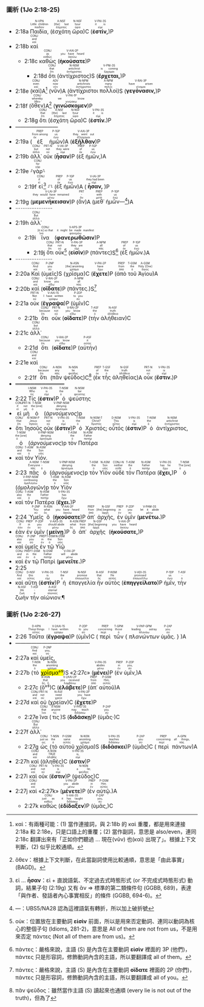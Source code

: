 
### 圖析 (1Jo 2:18-25)


- 2:18a <RUBY><ruby><ruby>Παιδία,<rt>παιδίον</rt></ruby><rt>Little children</rt></ruby><rt>N-VPN</rt></RUBY> (<RUBY><ruby><ruby>ἐσχάτη<rt>ἔσχατος</rt></ruby><rt>[the] last</rt></ruby><rt>A-NSF</rt></RUBY> <RUBY><ruby><ruby>ὥρα<rt>ὥρα</rt></ruby><rt>hour</rt></ruby><rt>N-NSF</rt></RUBY>)C (<RUBY><ruby><ruby><strong>ἐστίν,</strong><rt>εἰμί</rt></ruby><rt>it is</rt></ruby><rt>V-PAI-3S</rt></RUBY>)P
- 2:18b <RUBY><ruby><ruby>καὶ<rt>καί</rt></ruby><rt>and</rt></ruby><rt>CONJ</rt></RUBY>
	- 2:18c <RUBY><ruby><ruby>καθὼς<rt>καθώς</rt></ruby><rt>as</rt></ruby><rt>CONJ</rt></RUBY> (<RUBY><ruby><ruby><strong>ἠκούσατε</strong><rt>ἀκούω</rt></ruby><rt>you have heard</rt></ruby><rt>V-AAI-2P</rt></RUBY>)P
		- 2:18d <RUBY><ruby><ruby>ὅτι<rt>ὅτι</rt></ruby><rt>that</rt></ruby><rt>CONJ</rt></RUBY> (<RUBY><ruby><ruby>ἀντίχριστος<rt>ἀντίχριστος</rt></ruby><rt>antichrist</rt></ruby><rt>N-NSM</rt></RUBY>)S (<RUBY><ruby><ruby><strong>ἔρχεται,</strong><rt>ἔρχομαι</rt></ruby><rt>is coming</rt></ruby><rt>V-PNI-3S</rt></RUBY>)P
- 2:18e (<RUBY><ruby><ruby>καὶ<rt>καί</rt></ruby><rt>even</rt></ruby><rt>CONJ</rt></RUBY>)A[^1] (<RUBY><ruby><ruby>νῦν<rt>νῦν</rt></ruby><rt>now</rt></ruby><rt>ADV</rt></RUBY>)A (<RUBY><ruby><ruby>ἀντίχριστοι<rt>ἀντίχριστος</rt></ruby><rt>antichrists</rt></ruby><rt>N-NPM</rt></RUBY> <RUBY><ruby><ruby>πολλοὶ<rt>πολύς</rt></ruby><rt>many</rt></ruby><rt>A-NPM</rt></RUBY>)S (<RUBY><ruby><ruby><strong>γεγόνασιν,</strong><rt>γίνομαι</rt></ruby><rt>have arisen</rt></ruby><rt>V-RAI-3P</rt></RUBY>)P
- 2:18f (<RUBY><ruby><ruby>ὅθεν<rt>ὅθεν</rt></ruby><rt>whereby</rt></ruby><rt>CONJ</rt></RUBY>)A[^2] (<RUBY><ruby><ruby><strong>γινώσκομεν</strong><rt>γινώσκω</rt></ruby><rt>we know</rt></ruby><rt>V-PAI-1P</rt></RUBY>)P
	- 2:18g <RUBY><ruby><ruby>ὅτι<rt>ὅτι</rt></ruby><rt>that</rt></ruby><rt>CONJ</rt></RUBY> (<RUBY><ruby><ruby>ἐσχάτη<rt>ἔσχατος</rt></ruby><rt>[the] last</rt></ruby><rt>A-NSF</rt></RUBY> <RUBY><ruby><ruby>ὥρα<rt>ὥρα</rt></ruby><rt>hour</rt></ruby><rt>N-NSF</rt></RUBY>)C (<RUBY><ruby><ruby><strong>ἐστίν.</strong><rt>εἰμί</rt></ruby><rt>it is</rt></ruby><rt>V-PAI-3S</rt></RUBY>)P 
- ————————
- 2:19a (<RUBY><ruby><ruby>ἐξ<rt>ἐκ</rt></ruby><rt>From among</rt></ruby><rt>PREP</rt></RUBY> <RUBY><ruby><ruby>ἡμῶν<rt>ἐγώ</rt></ruby><rt>us</rt></ruby><rt>P-1GP</rt></RUBY>)A (<RUBY><ruby><ruby><strong>ἐξῆλθαν</strong><rt>ἐξέρχομαι</rt></ruby><rt>they went out</rt></ruby><rt>V-AAI-3P</rt></RUBY>)P
- 2:19b <RUBY><ruby><ruby>ἀλλ᾽<rt>ἀλλά</rt></ruby><rt>but</rt></ruby><rt>CONJ</rt></RUBY> <RUBY><ruby><ruby>οὐκ<rt>οὐ</rt></ruby><rt>not</rt></ruby><rt>PRT-N</rt></RUBY> (<RUBY><ruby><ruby><strong>ἦσαν</strong><rt>εἰμί</rt></ruby><rt>they were</rt></ruby><rt>V-IAI-3P</rt></RUBY>)P (<RUBY><ruby><ruby>ἐξ<rt>ἐκ</rt></ruby><rt>of</rt></ruby><rt>PREP</rt></RUBY> <RUBY><ruby><ruby>ἡμῶν,<rt>ἐγώ</rt></ruby><rt>us</rt></ruby><rt>P-1GP</rt></RUBY>)A
- 2:19e ⸉<RUBY><ruby><ruby>γὰρ<rt>γάρ</rt></ruby><rt>for</rt></ruby><rt>CONJ</rt></RUBY>⸊
	- 2:19f <RUBY><ruby><ruby>εἰ<rt>εἰ</rt></ruby><rt>if</rt></ruby><rt>CONJ</rt></RUBY>[^3] ⸉⸊ (<RUBY><ruby><ruby>ἐξ<rt>ἐκ</rt></ruby><rt>of</rt></ruby><rt>PREP</rt></RUBY> <RUBY><ruby><ruby>ἡμῶν<rt>ἐγώ</rt></ruby><rt>us</rt></ruby><rt>P-1GP</rt></RUBY>)A (<RUBY><ruby><ruby><strong>ἦσαν,</strong><rt>εἰμί</rt></ruby><rt>they had been</rt></ruby><rt>V-IAI-3P</rt></RUBY>)P 
- 2:19g (<RUBY><ruby><ruby><strong>μεμενήκεισαν</strong><rt>μένω</rt></ruby><rt>they would have remained</rt></ruby><rt>V-LAI-3P</rt></RUBY>)P (<RUBY><ruby><ruby>ἂν<rt>ἄν</rt></ruby><rt>-</rt></ruby><rt>PRT</rt></RUBY>)A (<RUBY><ruby><ruby>μεθ᾽<rt>μετά</rt></ruby><rt>with</rt></ruby><rt>PREP</rt></RUBY> <RUBY><ruby><ruby>ἡμῶν—<rt>ἐγώ</rt></ruby><rt>us</rt></ruby><rt>P-1GP</rt></RUBY>[^4])A
- ⋯⋯⋯⋯⋯⋯⋯
- 2:19h <RUBY><ruby><ruby>ἀλλ᾽<rt>ἀλλά</rt></ruby><rt>But</rt></ruby><rt>CONJ</rt></RUBY> 
	- 2:19i <RUBY><ruby><ruby>ἵνα<rt>ἵνα</rt></ruby><rt>[it is] so that</rt></ruby><rt>CONJ</rt></RUBY> (<RUBY><ruby><ruby><strong>φανερωθῶσιν</strong><rt>φανερόω</rt></ruby><rt>it might be made manifest</rt></ruby><rt>V-APS-3P</rt></RUBY>)P
		- 2:19j <RUBY><ruby><ruby>ὅτι<rt>ὅτι</rt></ruby><rt>that</rt></ruby><rt>CONJ</rt></RUBY> <RUBY><ruby><ruby>οὐκ<rt>οὐ</rt></ruby><rt>not</rt></ruby><rt>PRT-N</rt></RUBY>[^5] (<RUBY><ruby><ruby><strong>εἰσὶν</strong><rt>εἰμί</rt></ruby><rt>they are</rt></ruby><rt>V-PAI-3P</rt></RUBY>)P (<RUBY><ruby><ruby>πάντες<rt>πᾶς</rt></ruby><rt>all</rt></ruby><rt>A-NPM</rt></RUBY>)S[^6] (<RUBY><ruby><ruby>ἐξ<rt>ἐκ</rt></ruby><rt>of</rt></ruby><rt>PREP</rt></RUBY> <RUBY><ruby><ruby>ἡμῶν.<rt>ἐγώ</rt></ruby><rt>us</rt></ruby><rt>P-1GP</rt></RUBY>)A
- ⋯⋯⋯⋯⋯⋯⋯
- 2:20a <RUBY><ruby><ruby>Καὶ<rt>καί</rt></ruby><rt>And</rt></ruby><rt>CONJ</rt></RUBY> (<RUBY><ruby><ruby>ὑμεῖς<rt>σύ</rt></ruby><rt>you</rt></ruby><rt>P-2NP</rt></RUBY>)S (<RUBY><ruby><ruby>χρῖσμα<rt>χρῖσμα</rt></ruby><rt>[the] anointing</rt></ruby><rt>N-ASN</rt></RUBY>)C (<RUBY><ruby><ruby><strong>ἔχετε</strong><rt>ἔχω</rt></ruby><rt>have</rt></ruby><rt>V-PAI-2P</rt></RUBY>)P (<RUBY><ruby><ruby>ἀπὸ<rt>ἀπό</rt></ruby><rt>from</rt></ruby><rt>PREP</rt></RUBY> <RUBY><ruby><ruby>τοῦ<rt>ὁ</rt></ruby><rt>the</rt></ruby><rt>T-GSM</rt></RUBY> <RUBY><ruby><ruby>Ἁγίου<rt>ἅγιος</rt></ruby><rt>Holy [One]</rt></ruby><rt>A-GSM</rt></RUBY>)A
- 2:20b <RUBY><ruby><ruby>καὶ<rt>καί</rt></ruby><rt>and</rt></ruby><rt>CONJ</rt></RUBY> (<RUBY><ruby><ruby><strong>οἴδατε</strong><rt>εἴδω</rt></ruby><rt>know you</rt></ruby><rt>V-RAI-2P</rt></RUBY>)P (<RUBY><ruby><ruby>πάντες.<rt>πᾶς</rt></ruby><rt>all</rt></ruby><rt>A-NPM</rt></RUBY>)S[^7]
- 2:21a <RUBY><ruby><ruby>οὐκ<rt>οὐ</rt></ruby><rt>Not</rt></ruby><rt>PRT-N</rt></RUBY> (<RUBY><ruby><ruby><strong>ἔγραψα</strong><rt>γράφω</rt></ruby><rt>I have written</rt></ruby><rt>V-AAI-1S</rt></RUBY>)P (<RUBY><ruby><ruby>ὑμῖν<rt>σύ</rt></ruby><rt>to you</rt></ruby><rt>P-2DP</rt></RUBY>)C
	- 2:21b <RUBY><ruby><ruby>ὅτι<rt>ὅτι</rt></ruby><rt>because</rt></ruby><rt>CONJ</rt></RUBY> <RUBY><ruby><ruby>οὐκ<rt>οὐ</rt></ruby><rt>not</rt></ruby><rt>PRT-N</rt></RUBY> (<RUBY><ruby><ruby><strong>οἴδατε</strong><rt>εἴδω</rt></ruby><rt>you know</rt></ruby><rt>V-RAI-2P</rt></RUBY>)P (<RUBY><ruby><ruby>τὴν<rt>ὁ</rt></ruby><rt>the</rt></ruby><rt>T-ASF</rt></RUBY> <RUBY><ruby><ruby>ἀλήθειαν<rt>ἀλήθεια</rt></ruby><rt>truth</rt></ruby><rt>N-ASF</rt></RUBY>)C
- 2:21c <RUBY><ruby><ruby>ἀλλ᾽<rt>ἀλλά</rt></ruby><rt>but</rt></ruby><rt>CONJ</rt></RUBY>
	- 2:21d <RUBY><ruby><ruby>ὅτι<rt>ὅτι</rt></ruby><rt>because</rt></ruby><rt>CONJ</rt></RUBY> (<RUBY><ruby><ruby><strong>οἴδατε</strong><rt>εἴδω</rt></ruby><rt>you know</rt></ruby><rt>V-RAI-2P</rt></RUBY>)P (<RUBY><ruby><ruby>αὐτήν<rt>αὐτός</rt></ruby><rt>it</rt></ruby><rt>P-ASF</rt></RUBY>)
- 2:21e <RUBY><ruby><ruby>καὶ<rt>καί</rt></ruby><rt>and</rt></ruby><rt>CONJ</rt></RUBY>
	- 2:21f <RUBY><ruby><ruby>ὅτι<rt>ὅτι</rt></ruby><rt>because</rt></ruby><rt>CONJ</rt></RUBY> (<RUBY><ruby><ruby>πᾶν<rt>πᾶς</rt></ruby><rt>any</rt></ruby><rt>A-NSN</rt></RUBY> <RUBY><ruby><ruby>ψεῦδος<rt>ψεῦδος</rt></ruby><rt>lie</rt></ruby><rt>N-NSN</rt></RUBY>)C[^8] (<RUBY><ruby><ruby>ἐκ<rt>ἐκ</rt></ruby><rt>of</rt></ruby><rt>PREP</rt></RUBY> <RUBY><ruby><ruby>τῆς<rt>ὁ</rt></ruby><rt>the</rt></ruby><rt>T-GSF</rt></RUBY> <RUBY><ruby><ruby>ἀληθείας<rt>ἀλήθεια</rt></ruby><rt>truth</rt></ruby><rt>N-GSF</rt></RUBY>)A <RUBY><ruby><ruby>οὐκ<rt>οὐ</rt></ruby><rt>not</rt></ruby><rt>PRT-N</rt></RUBY> (<RUBY><ruby><ruby><strong>ἔστιν.</strong><rt>εἰμί</rt></ruby><rt>is</rt></ruby><rt>V-PAI-3S</rt></RUBY>)P 
- ═════════════
- 2:22 <RUBY><ruby><ruby>Τίς<rt>τίς</rt></ruby><rt>Who</rt></ruby><rt>I-NSM</rt></RUBY> (<RUBY><ruby><ruby><strong>ἐστιν</strong><rt>εἰμί</rt></ruby><rt>is</rt></ruby><rt>V-PAI-3S</rt></RUBY>)P <RUBY><ruby><ruby>ὁ<rt>ὁ</rt></ruby><rt>the</rt></ruby><rt>T-NSM</rt></RUBY> <RUBY><ruby><ruby>ψεύστης<rt>ψεύστης</rt></ruby><rt>liar</rt></ruby><rt>N-NSM</rt></RUBY>
- <RUBY><ruby><ruby>εἰ<rt>εἰ</rt></ruby><rt>if</rt></ruby><rt>CONJ</rt></RUBY> <RUBY><ruby><ruby>μὴ<rt>μή</rt></ruby><rt>not</rt></ruby><rt>PRT-N</rt></RUBY> <RUBY><ruby><ruby>ὁ<rt>ὁ</rt></ruby><rt>the [one]</rt></ruby><rt>T-NSM</rt></RUBY> (<RUBY><ruby><ruby><em>ἀρνούμενος</em><rt>ἀρνέομαι</rt></ruby><rt>denying</rt></ruby><rt>V-PNP-NSM</rt></RUBY>)p
- <RUBY><ruby><ruby>ὅτι<rt>ὅτι</rt></ruby><rt>that</rt></ruby><rt>CONJ</rt></RUBY> <RUBY><ruby><ruby>Ἰησοῦς<rt>Ἰησοῦς</rt></ruby><rt>Jesus</rt></ruby><rt>N-NSM-P</rt></RUBY> <RUBY><ruby><ruby>οὐκ<rt>οὐ</rt></ruby><rt>not</rt></ruby><rt>PRT-N</rt></RUBY> (<RUBY><ruby><ruby><strong>ἔστιν</strong><rt>εἰμί</rt></ruby><rt>is</rt></ruby><rt>V-PAI-3S</rt></RUBY>)P <RUBY><ruby><ruby>ὁ<rt>ὁ</rt></ruby><rt>the</rt></ruby><rt>T-NSM</rt></RUBY> <RUBY><ruby><ruby>Χριστός;<rt>Χριστός</rt></ruby><rt>Christ?</rt></ruby><rt>N-NSM-T</rt></RUBY> <RUBY><ruby><ruby>οὗτός<rt>οὗτος</rt></ruby><rt>This</rt></ruby><rt>D-NSM</rt></RUBY> (<RUBY><ruby><ruby><strong>ἐστιν</strong><rt>εἰμί</rt></ruby><rt>is</rt></ruby><rt>V-PAI-3S</rt></RUBY>)P <RUBY><ruby><ruby>ὁ<rt>ὁ</rt></ruby><rt>the</rt></ruby><rt>T-NSM</rt></RUBY> <RUBY><ruby><ruby>ἀντίχριστος,<rt>ἀντίχριστος</rt></ruby><rt>antichrist</rt></ruby><rt>N-NSM</rt></RUBY> <RUBY><ruby><ruby>ὁ<rt>ὁ</rt></ruby><rt>the [one]</rt></ruby><rt>T-NSM</rt></RUBY> (<RUBY><ruby><ruby><em>ἀρνούμενος</em><rt>ἀρνέομαι</rt></ruby><rt>denying</rt></ruby><rt>V-PNP-NSM</rt></RUBY>)p <RUBY><ruby><ruby>τὸν<rt>ὁ</rt></ruby><rt>the</rt></ruby><rt>T-ASM</rt></RUBY> <RUBY><ruby><ruby>Πατέρα<rt>πατήρ</rt></ruby><rt>Father</rt></ruby><rt>N-ASM</rt></RUBY>
- <RUBY><ruby><ruby>καὶ<rt>καί</rt></ruby><rt>and</rt></ruby><rt>CONJ</rt></RUBY> <RUBY><ruby><ruby>τὸν<rt>ὁ</rt></ruby><rt>the</rt></ruby><rt>T-ASM</rt></RUBY> <RUBY><ruby><ruby>Υἱόν.<rt>υἱός</rt></ruby><rt>Son</rt></ruby><rt>N-ASM</rt></RUBY> 
- 2:23 <RUBY><ruby><ruby>πᾶς<rt>πᾶς</rt></ruby><rt>Everyone</rt></ruby><rt>A-NSM</rt></RUBY> <RUBY><ruby><ruby>ὁ<rt>ὁ</rt></ruby><rt>-</rt></ruby><rt>T-NSM</rt></RUBY> (<RUBY><ruby><ruby><em>ἀρνούμενος</em><rt>ἀρνέομαι</rt></ruby><rt>denying</rt></ruby><rt>V-PNP-NSM</rt></RUBY>)p <RUBY><ruby><ruby>τὸν<rt>ὁ</rt></ruby><rt>the</rt></ruby><rt>T-ASM</rt></RUBY> <RUBY><ruby><ruby>Υἱὸν<rt>υἱός</rt></ruby><rt>Son</rt></ruby><rt>N-ASM</rt></RUBY> <RUBY><ruby><ruby>οὐδὲ<rt>οὐδέ</rt></ruby><rt>neither</rt></ruby><rt>CONJ-N</rt></RUBY> <RUBY><ruby><ruby>τὸν<rt>ὁ</rt></ruby><rt>the</rt></ruby><rt>T-ASM</rt></RUBY> <RUBY><ruby><ruby>Πατέρα<rt>πατήρ</rt></ruby><rt>Father</rt></ruby><rt>N-ASM</rt></RUBY> (<RUBY><ruby><ruby><strong>ἔχει,</strong><rt>ἔχω</rt></ruby><rt>has he</rt></ruby><rt>V-PAI-3S</rt></RUBY>)P <RUBY><ruby><ruby>ὁ<rt>ὁ</rt></ruby><rt>The [one]</rt></ruby><rt>T-NSM</rt></RUBY> (<RUBY><ruby><ruby><em>ὁμολογῶν</em><rt>ὁμολογέω</rt></ruby><rt>confessing</rt></ruby><rt>V-PAP-NSM</rt></RUBY>)p <RUBY><ruby><ruby>τὸν<rt>ὁ</rt></ruby><rt>the</rt></ruby><rt>T-ASM</rt></RUBY> <RUBY><ruby><ruby>Υἱὸν<rt>υἱός</rt></ruby><rt>Son</rt></ruby><rt>N-ASM</rt></RUBY>
- <RUBY><ruby><ruby>καὶ<rt>καί</rt></ruby><rt>also</rt></ruby><rt>CONJ</rt></RUBY> <RUBY><ruby><ruby>τὸν<rt>ὁ</rt></ruby><rt>the</rt></ruby><rt>T-ASM</rt></RUBY> <RUBY><ruby><ruby>Πατέρα<rt>πατήρ</rt></ruby><rt>Father</rt></ruby><rt>N-ASM</rt></RUBY> (<RUBY><ruby><ruby><strong>ἔχει.</strong><rt>ἔχω</rt></ruby><rt>has</rt></ruby><rt>V-PAI-3S</rt></RUBY>)P 
- 2:24 <RUBY><ruby><ruby>Ὑμεῖς<rt>σύ</rt></ruby><rt>You</rt></ruby><rt>P-2NP</rt></RUBY> <RUBY><ruby><ruby>ὃ<rt>ὅς</rt></ruby><rt>what</rt></ruby><rt>R-ASN</rt></RUBY> (<RUBY><ruby><ruby><strong>ἠκούσατε</strong><rt>ἀκούω</rt></ruby><rt>you have heard</rt></ruby><rt>V-AAI-2P</rt></RUBY>)P <RUBY><ruby><ruby>ἀπ᾽<rt>ἀπό</rt></ruby><rt>from</rt></ruby><rt>PREP</rt></RUBY> <RUBY><ruby><ruby>ἀρχῆς,<rt>ἀρχή</rt></ruby><rt>[the] beginning</rt></ruby><rt>N-GSF</rt></RUBY> <RUBY><ruby><ruby>ἐν<rt>ἐν</rt></ruby><rt>in</rt></ruby><rt>PREP</rt></RUBY> <RUBY><ruby><ruby>ὑμῖν<rt>σύ</rt></ruby><rt>you</rt></ruby><rt>P-2DP</rt></RUBY> (<RUBY><ruby><ruby><strong>μενέτω.</strong><rt>μένω</rt></ruby><rt>let it abide</rt></ruby><rt>V-PAM-3S</rt></RUBY>)P
- <RUBY><ruby><ruby>ἐὰν<rt>ἐάν</rt></ruby><rt>If</rt></ruby><rt>CONJ</rt></RUBY> <RUBY><ruby><ruby>ἐν<rt>ἐν</rt></ruby><rt>in</rt></ruby><rt>PREP</rt></RUBY> <RUBY><ruby><ruby>ὑμῖν<rt>σύ</rt></ruby><rt>you</rt></ruby><rt>P-2DP</rt></RUBY> (<RUBY><ruby><ruby><strong>μείνῃ</strong><rt>μένω</rt></ruby><rt>should abide</rt></ruby><rt>V-AAS-3S</rt></RUBY>)P <RUBY><ruby><ruby>ὃ<rt>ὅς</rt></ruby><rt>what</rt></ruby><rt>R-ASN</rt></RUBY> <RUBY><ruby><ruby>ἀπ᾽<rt>ἀπό</rt></ruby><rt>from</rt></ruby><rt>PREP</rt></RUBY> <RUBY><ruby><ruby>ἀρχῆς<rt>ἀρχή</rt></ruby><rt>[the] beginning</rt></ruby><rt>N-GSF</rt></RUBY> (<RUBY><ruby><ruby><strong>ἠκούσατε,</strong><rt>ἀκούω</rt></ruby><rt>you have heard</rt></ruby><rt>V-AAI-2P</rt></RUBY>)P
- <RUBY><ruby><ruby>καὶ<rt>καί</rt></ruby><rt>also</rt></ruby><rt>CONJ</rt></RUBY> <RUBY><ruby><ruby>ὑμεῖς<rt>σύ</rt></ruby><rt>you</rt></ruby><rt>P-2NP</rt></RUBY> <RUBY><ruby><ruby>ἐν<rt>ἐν</rt></ruby><rt>in</rt></ruby><rt>PREP</rt></RUBY> <RUBY><ruby><ruby>τῷ<rt>ὁ</rt></ruby><rt>the</rt></ruby><rt>T-DSM</rt></RUBY> <RUBY><ruby><ruby>Υἱῷ<rt>υἱός</rt></ruby><rt>Son</rt></ruby><rt>N-DSM</rt></RUBY>
- <RUBY><ruby><ruby>καὶ<rt>καί</rt></ruby><rt>and</rt></ruby><rt>CONJ</rt></RUBY> <RUBY><ruby><ruby>ἐν<rt>ἐν</rt></ruby><rt>in</rt></ruby><rt>PREP</rt></RUBY> <RUBY><ruby><ruby>τῷ<rt>ὁ</rt></ruby><rt>the</rt></ruby><rt>T-DSM</rt></RUBY> <RUBY><ruby><ruby>Πατρὶ<rt>πατήρ</rt></ruby><rt>Father</rt></ruby><rt>N-DSM</rt></RUBY> (<RUBY><ruby><ruby><strong>μενεῖτε.</strong><rt>μένω</rt></ruby><rt>will abide</rt></ruby><rt>V-FAI-2P</rt></RUBY>)P 
- 2:25
- <RUBY><ruby><ruby>καὶ<rt>καί</rt></ruby><rt>And</rt></ruby><rt>CONJ</rt></RUBY> <RUBY><ruby><ruby>αὕτη<rt>οὗτος</rt></ruby><rt>this</rt></ruby><rt>D-NSF</rt></RUBY> (<RUBY><ruby><ruby><strong>ἐστὶν</strong><rt>εἰμί</rt></ruby><rt>is</rt></ruby><rt>V-PAI-3S</rt></RUBY>)P <RUBY><ruby><ruby>ἡ<rt>ὁ</rt></ruby><rt>the</rt></ruby><rt>T-NSF</rt></RUBY> <RUBY><ruby><ruby>ἐπαγγελία<rt>ἐπαγγελία</rt></ruby><rt>promise</rt></ruby><rt>N-NSF</rt></RUBY> <RUBY><ruby><ruby>ἣν<rt>ὅς</rt></ruby><rt>that</rt></ruby><rt>R-ASF</rt></RUBY> <RUBY><ruby><ruby>αὐτὸς<rt>αὐτός</rt></ruby><rt>He</rt></ruby><rt>P-NSM</rt></RUBY> (<RUBY><ruby><ruby><strong>ἐπηγγείλατο</strong><rt>ἐπαγγέλλω</rt></ruby><rt>promised</rt></ruby><rt>V-ADI-3S</rt></RUBY>)P <RUBY><ruby><ruby>ἡμῖν,<rt>ἐγώ</rt></ruby><rt>us</rt></ruby><rt>P-1DP</rt></RUBY> <RUBY><ruby><ruby>τὴν<rt>ὁ</rt></ruby><rt>-</rt></ruby><rt>T-ASF</rt></RUBY> <RUBY><ruby><ruby>ζωὴν<rt>ζωή</rt></ruby><rt>life</rt></ruby><rt>N-ASF</rt></RUBY> <RUBY><ruby><ruby>τὴν<rt>ὁ</rt></ruby><rt>-</rt></ruby><rt>T-ASF</rt></RUBY> <RUBY><ruby><ruby>αἰώνιον.¶<rt>αἰώνιος</rt></ruby><rt>eternal</rt></ruby><rt>A-ASF</rt></RUBY> 


### 圖析 (1Jo 2:26-27)

- 2:26 <RUBY><ruby><ruby>Ταῦτα<rt>οὗτος</rt></ruby><rt>These things</rt></ruby><rt>D-APN</rt></RUBY> (<RUBY><ruby><ruby><strong>ἔγραψα</strong><rt>γράφω</rt></ruby><rt>I have written</rt></ruby><rt>V-2AAI-1S</rt></RUBY>)P (<RUBY><ruby><ruby>ὑμῖν<rt>σύ</rt></ruby><rt>to you</rt></ruby><rt>P-2DP</rt></RUBY>)C (<RUBY><ruby><ruby>περὶ<rt>περί</rt></ruby><rt>concerning</rt></ruby><rt>PREP</rt></RUBY> <RUBY><ruby><ruby>τῶν<rt>ὁ</rt></ruby><rt>those</rt></ruby><rt>T-GPM</rt></RUBY> { <RUBY><ruby><ruby><em>πλανώντων</em><rt>πλανάω</rt></ruby><rt>leading astray</rt></ruby><rt>V-PAP-GPM</rt></RUBY> <RUBY><ruby><ruby>ὑμᾶς.<rt>σύ</rt></ruby><rt>you.</rt></ruby><rt>P-2AP</rt></RUBY> } )A 
- ——————————————
- 2:27a <RUBY><ruby><ruby>καὶ<rt>καί</rt></ruby><rt>And</rt></ruby><rt>CONJ</rt></RUBY> <RUBY><ruby><ruby>ὑμεῖς,<rt>σύ</rt></ruby><rt>you,</rt></ruby><rt>P-2NP</rt></RUBY> 
- 2:27b (<RUBY><ruby><ruby>τὸ<rt>ὁ</rt></ruby><rt>the</rt></ruby><rt>T-NSN</rt></RUBY> <RUBY><ruby><ruby><mark>χρῖσμα°⁵</mark><rt>χρῖσμα</rt></ruby><rt>anointing</rt></ruby><rt>N-NSN</rt></RUBY>)S «2:27c» (<RUBY><ruby><ruby><strong>μένει</strong><rt>μένω</rt></ruby><rt>abides</rt></ruby><rt>V-PAI-3S</rt></RUBY>)P (<RUBY><ruby><ruby>ἐν<rt>ἐν</rt></ruby><rt>in</rt></ruby><rt>PREP</rt></RUBY> <RUBY><ruby><ruby>ὑμῖν,<rt>σύ</rt></ruby><rt>you,</rt></ruby><rt>P-2DP</rt></RUBY>)A
	- 2:27c (<RUBY><ruby><ruby>ὃ°⁵<rt>ὅς, ἥ</rt></ruby><rt>that</rt></ruby><rt>R-ASN</rt></RUBY>)C (<RUBY><ruby><ruby><strong>ἐλάβετε</strong><rt>λαμβάνω</rt></ruby><rt>you received</rt></ruby><rt>V-2AAI-2P</rt></RUBY>)P (<RUBY><ruby><ruby>ἀπ᾽<rt>ἀπό</rt></ruby><rt>from</rt></ruby><rt>PREP</rt></RUBY> <RUBY><ruby><ruby>αὐτοῦ<rt>αὐτός</rt></ruby><rt>Him,</rt></ruby><rt>P-GSM</rt></RUBY>)A 
- 2:27d <RUBY><ruby><ruby>καὶ<rt>καί</rt></ruby><rt>and</rt></ruby><rt>CONJ</rt></RUBY> <RUBY><ruby><ruby>οὐ<rt>οὐ</rt></ruby><rt>not</rt></ruby><rt>PRT-N</rt></RUBY> (<RUBY><ruby><ruby>χρείαν<rt>χρεία</rt></ruby><rt>need</rt></ruby><rt>N-ASF</rt></RUBY>)C (<RUBY><ruby><ruby><strong>ἔχετε</strong><rt>ἔχω</rt></ruby><rt>you have</rt></ruby><rt>V-PAI-2P</rt></RUBY>)P 
	- 2:27e <RUBY><ruby><ruby>ἵνα<rt>ἵνα</rt></ruby><rt>that</rt></ruby><rt>CONJ</rt></RUBY> (<RUBY><ruby><ruby>τις<rt>τις</rt></ruby><rt>anyone</rt></ruby><rt>X-NSM</rt></RUBY>)S (<RUBY><ruby><ruby><strong>διδάσκῃ</strong><rt>διδάσκω</rt></ruby><rt>may teach</rt></ruby><rt>V-PAS-3S</rt></RUBY>)P (<RUBY><ruby><ruby>ὑμᾶς·<rt>σύ</rt></ruby><rt>you.</rt></ruby><rt>P-2AP</rt></RUBY>)C 
- 2:27f <RUBY><ruby><ruby>ἀλλ᾽<rt>ἀλλά</rt></ruby><rt>But</rt></ruby><rt>CONJ</rt></RUBY> 
	- 2:27g <RUBY><ruby><ruby>ὡς<rt>ὡς</rt></ruby><rt>just as</rt></ruby><rt>CONJ</rt></RUBY> (<RUBY><ruby><ruby>τὸ<rt>ὁ</rt></ruby><rt>the</rt></ruby><rt>T-NSN</rt></RUBY> <RUBY><ruby><ruby>αὐτοῦ<rt>αὐτός</rt></ruby><rt>same</rt></ruby><rt>P-GSM</rt></RUBY> <RUBY><ruby><ruby>χρῖσμα<rt>χρῖσμα</rt></ruby><rt>anointing</rt></ruby><rt>N-NSN</rt></RUBY>)S (<RUBY><ruby><ruby><strong>διδάσκει</strong><rt>διδάσκω</rt></ruby><rt>teaches</rt></ruby><rt>V-PAI-3S</rt></RUBY>)P (<RUBY><ruby><ruby>ὑμᾶς<rt>σύ</rt></ruby><rt>you</rt></ruby><rt>P-2AP</rt></RUBY>)C (<RUBY><ruby><ruby>περὶ<rt>περί</rt></ruby><rt>concerning</rt></ruby><rt>PREP</rt></RUBY> <RUBY><ruby><ruby>πάντων<rt>πᾶς</rt></ruby><rt>all things,</rt></ruby><rt>A-GPN</rt></RUBY>)A 
- 2:27h <RUBY><ruby><ruby>καὶ<rt>καί</rt></ruby><rt>and</rt></ruby><rt>CONJ</rt></RUBY> (<RUBY><ruby><ruby>ἀληθές<rt>ἀληθής</rt></ruby><rt>TRUE</rt></ruby><rt>A-NSN</rt></RUBY>)C (<RUBY><ruby><ruby><strong>ἐστιν</strong><rt>εἰμί</rt></ruby><rt>is,</rt></ruby><rt>V-PAI-3S</rt></RUBY>)P 
- 2:27i <RUBY><ruby><ruby>καὶ<rt>καί</rt></ruby><rt>and</rt></ruby><rt>CONJ</rt></RUBY> <RUBY><ruby><ruby>οὐκ<rt>οὐ</rt></ruby><rt>not</rt></ruby><rt>PRT-N</rt></RUBY> (<RUBY><ruby><ruby><strong>ἔστιν</strong><rt>εἰμί</rt></ruby><rt>is</rt></ruby><rt>V-PAI-3S</rt></RUBY>)P (<RUBY><ruby><ruby>ψεῦδος<rt>ψεῦδος</rt></ruby><rt>a lie;</rt></ruby><rt>N-NSN</rt></RUBY>)C 
- 2:27j <RUBY><ruby><ruby>καὶ<rt>καί</rt></ruby><rt>and</rt></ruby><rt>CONJ</rt></RUBY> «2:27k» (<RUBY><ruby><ruby><strong>μένετε</strong><rt>μένω</rt></ruby><rt>you abide</rt></ruby><rt>V-PAI-2P</rt></RUBY>)P (<RUBY><ruby><ruby>ἐν<rt>ἐν</rt></ruby><rt>in</rt></ruby><rt>PREP</rt></RUBY> <RUBY><ruby><ruby>αὐτῷ.<rt>αὐτός</rt></ruby><rt>Him.</rt></ruby><rt>P-DSM</rt></RUBY>)A
	- 2:27k <RUBY><ruby><ruby>καθὼς<rt>καθώς</rt></ruby><rt>just as</rt></ruby><rt>CONJ</rt></RUBY> (<RUBY><ruby><ruby><strong>ἐδίδαξεν</strong><rt>διδάσκω</rt></ruby><rt>it has taught</rt></ruby><rt>V-AAI-3S</rt></RUBY>)P (<RUBY><ruby><ruby>ὑμᾶς,<rt>σύ</rt></ruby><rt>you,</rt></ruby><rt>P-2AP</rt></RUBY>)C



[^1]: καὶ：有兩種可能：(1) 當作連接詞，與 2:18b 的 καὶ 重覆，都是用來連接 2:18a 和 2:18e，只是口語上的重覆；(2) 當作副詞，意思是 also/even，連同 2:18c 翻譯出來有「正如你們聽過 ... 現在(νῦν) 也(καὶ) 出現了」。根據上下文判斷，(2) 似乎比較通順。
[^2]: ὅθεν：根據上下文判斷，在此當副詞使用比較通順，意思是「由此事實」(BAGD)。
[^3]: εἰ ... **ἦσαν**：εἰ + 直說語氣、不定過去式時態形式 (or 不完成式時態形式) 動詞，結果子句 (2:19g) 又有 ἂν ⇒ 標準的第二類條件句 (GGBB, 689)，表達「與作者、發話者內心事實相反」的條件 (GGBB, 694-6)。
[^4]: —：UBS5/NA28 認為這裡語氣有轉折，所以加上破折號
[^5]: οὐκ：位置放在主要動詞 **εἰσὶν** 前面，所以是用來否定動詞、連同以動詞為核心的整個子句 (Idioms, 281-2)，意思是 All of them are not from us，不是用來否定 πάντες (Not all of them are from us)。
[^6]: πάντες：嚴格來說，主語 (S) 是內含在主要動詞 **εἰσὶν** 裡面的 3P  (他們)，πάντες 只是形容詞，修飾動詞內含的主語，所以要翻譯成 all of them。
[^7]: πάντες：嚴格來說，主語 (S) 是內含在主要動詞 **οἴδατε** 裡面的 2P (你們)，πάντες 只是形容詞，修飾動詞內含的主語，所以要翻譯成 all of you。
[^8]: πᾶν ψεῦδος：雖然當作主語 (S) 讀起來也通順 (every lie is not out of the truth)，但為了